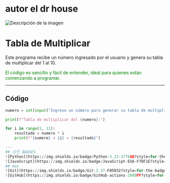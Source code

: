 
# autor el dr house
![Descripción de la imagen](https://th.bing.com/th/id/OIP.cfa7W_09tV2Q_HvplJlPSQHaFj?w=217&h=180&c=7&r=0&o=7&pid=1.7&rm=3)
# Tabla de Multiplicar



Este programa recibe un número ingresado por el usuario y genera su tabla de multiplicar del 1 al 10.

<span style="color: green;">El código es sencillo y fácil de entender, ideal para quienes están comenzando a programar.</span>

---

## Código

```python
numero = int(input("Ingrese un número para generar su tabla de multiplicar: "))

print(f"Tabla de multiplicar del {numero}:")

for i in range(1, 11):
    resultado = numero * i
    print(f"{numero} x {i} = {resultado}")

---
## 😏👌 BADGES
![Python](https://img.shields.io/badge/Python-3.13-3776AB?style=for-the-badge&logo=python&logoColor=white)
![JavaScript](https://img.shields.io/badge/JavaScript-ES6-F7DF1E?style=for-the-badge&logo=javascript&logoColor=black)
## mas
![Git](https://img.shields.io/badge/Git-2.37-F05032?style=for-the-badge&logo=git&logoColor=white)
![GitHub](https://img.shields.io/badge/GitHub-actions-2088FF?style=for-the-badge&logo=githubactions&logoColor=white)

